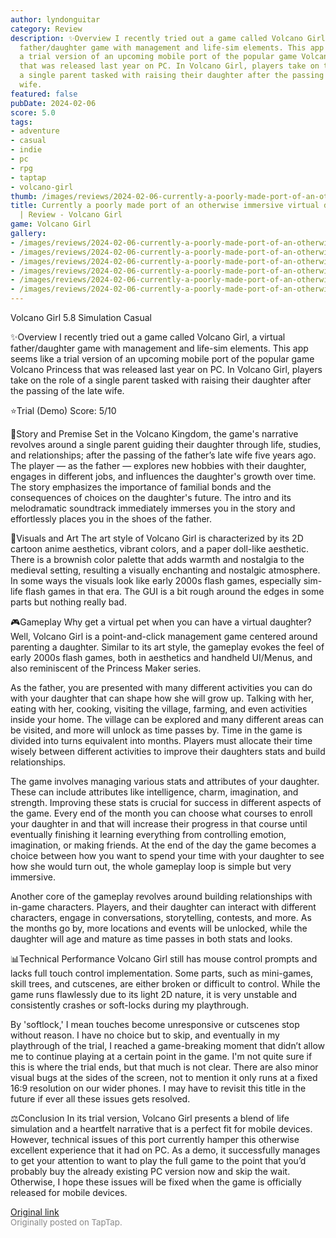 ```yaml
---
author: lyndonguitar
category: Review
description: ✨Overview I recently tried out a game called Volcano Girl, a virtual
  father/daughter game with management and life-sim elements. This app seems like
  a trial version of an upcoming mobile port of the popular game Volcano Princess
  that was released last year on PC. In Volcano Girl, players take on the role of
  a single parent tasked with raising their daughter after the passing of the late
  wife.
featured: false
pubDate: 2024-02-06
score: 5.0
tags:
- adventure
- casual
- indie
- pc
- rpg
- taptap
- volcano-girl
thumb: /images/reviews/2024-02-06-currently-a-poorly-made-port-of-an-otherwise-immersive-virtual-daughter-sim--review---vol-0.avif
title: Currently a poorly made port of an otherwise immersive virtual daughter sim
  | Review - Volcano Girl
game: Volcano Girl
gallery:
- /images/reviews/2024-02-06-currently-a-poorly-made-port-of-an-otherwise-immersive-virtual-daughter-sim--review---vol-0.avif
- /images/reviews/2024-02-06-currently-a-poorly-made-port-of-an-otherwise-immersive-virtual-daughter-sim--review---vol-1.avif
- /images/reviews/2024-02-06-currently-a-poorly-made-port-of-an-otherwise-immersive-virtual-daughter-sim--review---vol-2.avif
- /images/reviews/2024-02-06-currently-a-poorly-made-port-of-an-otherwise-immersive-virtual-daughter-sim--review---vol-3.avif
- /images/reviews/2024-02-06-currently-a-poorly-made-port-of-an-otherwise-immersive-virtual-daughter-sim--review---vol-4.avif
- /images/reviews/2024-02-06-currently-a-poorly-made-port-of-an-otherwise-immersive-virtual-daughter-sim--review---vol-5.avif
---
```

Volcano Girl
5.8
Simulation
Casual

✨Overview
I recently tried out a game called Volcano Girl, a virtual father/daughter game with management and life-sim elements. This app seems like a trial version of an upcoming mobile port of the popular game Volcano Princess that was released last year on PC. In Volcano Girl, players take on the role of a single parent tasked with raising their daughter after the passing of the late wife.

⭐️Trial (Demo) Score: 5/10

📖Story and Premise
Set in the Volcano Kingdom, the game's narrative revolves around a single parent guiding their daughter through life, studies, and relationships; after the passing of the father’s late wife five years ago. The player — as the father — explores new hobbies with their daughter, engages in different jobs, and influences the daughter's growth over time. The story emphasizes the importance of familial bonds and the consequences of choices on the daughter's future. The intro and its melodramatic soundtrack immediately immerses you in the story and effortlessly places you in the shoes of the father.

🎨Visuals and Art
The art style of Volcano Girl is characterized by its 2D cartoon anime aesthetics, vibrant colors, and a paper doll-like aesthetic. There is a brownish color palette that adds warmth and nostalgia to the medieval setting, resulting a visually enchanting and nostalgic atmosphere. In some ways the visuals look like early 2000s flash games, especially sim-life flash games in that era. The GUI is a bit rough around the edges in some parts but nothing really bad.

🎮Gameplay
Why get a virtual pet when you can have a virtual daughter? Well, Volcano Girl is a point-and-click management game centered around parenting a daughter. Similar to its art style, the gameplay evokes the feel of early 2000s flash games, both in aesthetics and handheld UI/Menus, and also reminiscent of the Princess Maker series.

As the father, you are presented with many different activities you can do with your daughter that can shape how she will grow up. Talking with her, eating with her, cooking, visiting the village, farming, and even activities inside your home. The village can be explored and many different areas can be visited, and more will unlock as time passes by. Time in the game is divided into turns equivalent into months. Players must allocate their time wisely between different activities to improve their daughters stats and build relationships. 

The game involves managing various stats and attributes of your daughter. These can include attributes like intelligence, charm, imagination, and strength. Improving these stats is crucial for success in different aspects of the game. Every end of the month you can choose what courses to enroll your daughter in and that will increase their progress in that course until eventually finishing it learning everything from controlling emotion, imagination, or making friends. At the end of the day the game becomes a choice between how you want to spend your time with your daughter to see how she would turn out, the whole gameplay loop is simple but very immersive.

Another core of the gameplay revolves around building relationships with in-game characters. Players, and their daughter can interact with different characters, engage in conversations, storytelling, contests, and more.  As the months go by, more locations and events will be unlocked, while the daughter will age and mature as time passes in both stats and looks.

📊Technical Performance
Volcano Girl still has mouse control prompts and lacks full touch control implementation. Some parts, such as mini-games, skill trees, and cutscenes, are either broken or difficult to control. While the game runs flawlessly due to its light 2D nature, it is very unstable and consistently crashes or soft-locks during my playthrough.

By 'softlock,' I mean touches become unresponsive or cutscenes stop without reason. I have no choice but to skip, and eventually in my playthrough of the trial, I reached a game-breaking moment that didn’t allow me to continue playing at a certain point in the game. I'm not quite sure if this is where the trial ends, but that much is not clear. There are also minor visual bugs at the sides of the screen, not to mention it only runs at a fixed 16:9 resolution on our wider phones.  I may have to revisit this title in the future if ever all these issues gets resolved.

⚖️Conclusion
In its trial version, Volcano Girl presents a blend of life simulation and a heartfelt narrative that is a perfect fit for mobile devices. However, technical issues of this port currently hamper this otherwise excellent experience that it had on PC. As a demo, it successfully manages to get your attention to want to play the full game to the point that you’d probably buy the already existing PC version now and skip the wait. Otherwise, I hope these issues will be fixed when the game is officially released for mobile devices.

[Original link](https://www.taptap.io/post/6966976)<br><span style="font-size: 0.95em; color: #888;">Originally posted on TapTap.</span>